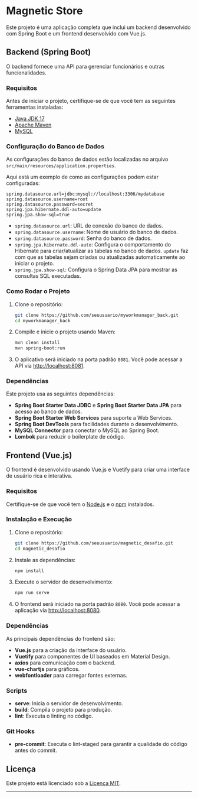 
# Magnetic Store

Este projeto é uma aplicação completa que inclui um backend desenvolvido com Spring Boot e um frontend desenvolvido com Vue.js.

## Backend (Spring Boot)

O backend fornece uma API para gerenciar funcionários e outras funcionalidades.

### Requisitos

Antes de iniciar o projeto, certifique-se de que você tem as seguintes ferramentas instaladas:

- [Java JDK 17](https://www.oracle.com/java/technologies/javase-jdk17-downloads.html)
- [Apache Maven](https://maven.apache.org/download.cgi)
- [MySQL](https://dev.mysql.com/downloads/)

### Configuração do Banco de Dados

As configurações do banco de dados estão localizadas no arquivo `src/main/resources/application.properties`. 

Aqui está um exemplo de como as configurações podem estar configuradas:

```properties
spring.datasource.url=jdbc:mysql://localhost:3306/mydatabase
spring.datasource.username=root
spring.datasource.password=secret
spring.jpa.hibernate.ddl-auto=update
spring.jpa.show-sql=true
```

- `spring.datasource.url`: URL de conexão do banco de dados.
- `spring.datasource.username`: Nome de usuário do banco de dados.
- `spring.datasource.password`: Senha do banco de dados.
- `spring.jpa.hibernate.ddl-auto`: Configura o comportamento do Hibernate para criar/atualizar as tabelas no banco de dados. `update` faz com que as tabelas sejam criadas ou atualizadas automaticamente ao iniciar o projeto.
- `spring.jpa.show-sql`: Configura o Spring Data JPA para mostrar as consultas SQL executadas.

### Como Rodar o Projeto

1. Clone o repositório:

    ```bash
    git clone https://github.com/seuusuario/myworkmanager_back.git
    cd myworkmanager_back
    ```

2. Compile e inicie o projeto usando Maven:

    ```bash
    mvn clean install
    mvn spring-boot:run
    ```

3. O aplicativo será iniciado na porta padrão `8081`. Você pode acessar a API via [http://localhost:8081](http://localhost:8081).

### Dependências

Este projeto usa as seguintes dependências:

- **Spring Boot Starter Data JDBC** e **Spring Boot Starter Data JPA** para acesso ao banco de dados.
- **Spring Boot Starter Web Services** para suporte a Web Services.
- **Spring Boot DevTools** para facilidades durante o desenvolvimento.
- **MySQL Connector** para conectar o MySQL ao Spring Boot.
- **Lombok** para reduzir o boilerplate de código.

## Frontend (Vue.js)

O frontend é desenvolvido usando Vue.js e Vuetify para criar uma interface de usuário rica e interativa.

### Requisitos

Certifique-se de que você tem o [Node.js](https://nodejs.org/) e o [npm](https://www.npmjs.com/) instalados.

### Instalação e Execução

1. Clone o repositório:

    ```bash
    git clone https://github.com/seuusuario/magnetic_desafio.git
    cd magnetic_desafio
    ```

2. Instale as dependências:

    ```bash
    npm install
    ```

3. Execute o servidor de desenvolvimento:

    ```bash
    npm run serve
    ```

4. O frontend será iniciado na porta padrão `8080`. Você pode acessar a aplicação via [http://localhost:8080](http://localhost:8080).

### Dependências

As principais dependências do frontend são:

- **Vue.js** para a criação da interface do usuário.
- **Vuetify** para componentes de UI baseados em Material Design.
- **axios** para comunicação com o backend.
- **vue-chartjs** para gráficos.
- **webfontloader** para carregar fontes externas.

### Scripts

- **serve**: Inicia o servidor de desenvolvimento.
- **build**: Compila o projeto para produção.
- **lint**: Executa o linting no código.

### Git Hooks

- **pre-commit**: Executa o lint-staged para garantir a qualidade do código antes do commit.

## Licença

Este projeto está licenciado sob a [Licença MIT](LICENSE).

---
